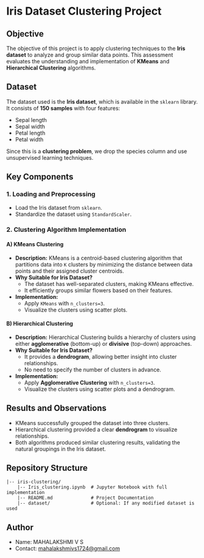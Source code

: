 # Iris Dataset Clustering Project

## Objective
The objective of this project is to apply clustering techniques to the **Iris dataset** to analyze and group similar data points. This assessment evaluates the understanding and implementation of **KMeans** and **Hierarchical Clustering** algorithms.

## Dataset
The dataset used is the **Iris dataset**, which is available in the `sklearn` library. It consists of **150 samples** with four features:
- Sepal length
- Sepal width
- Petal length
- Petal width

Since this is a **clustering problem**, we drop the species column and use unsupervised learning techniques.

## Key Components
### 1. Loading and Preprocessing 
- Load the Iris dataset from `sklearn`.
- Standardize the dataset using `StandardScaler`.

### 2. Clustering Algorithm Implementation
#### A) KMeans Clustering
- **Description:** KMeans is a centroid-based clustering algorithm that partitions data into `K` clusters by minimizing the distance between data points and their assigned cluster centroids.
- **Why Suitable for Iris Dataset?**
  - The dataset has well-separated clusters, making KMeans effective.
  - It efficiently groups similar flowers based on their features.
- **Implementation:**
  - Apply `KMeans` with `n_clusters=3`.
  - Visualize the clusters using scatter plots.

#### B) Hierarchical Clustering 
- **Description:** Hierarchical Clustering builds a hierarchy of clusters using either **agglomerative** (bottom-up) or **divisive** (top-down) approaches.
- **Why Suitable for Iris Dataset?**
  - It provides a **dendrogram**, allowing better insight into cluster relationships.
  - No need to specify the number of clusters in advance.
- **Implementation:**
  - Apply **Agglomerative Clustering** with `n_clusters=3`.
  - Visualize the clusters using scatter plots and a dendrogram.


## Results and Observations
- KMeans successfully grouped the dataset into three clusters.
- Hierarchical clustering provided a clear **dendrogram** to visualize relationships.
- Both algorithms produced similar clustering results, validating the natural groupings in the Iris dataset.

## Repository Structure
```
|-- iris-clustering/
    |-- Iris_clustering.ipynb  # Jupyter Notebook with full implementation
    |-- README.md              # Project Documentation
    |-- dataset/               # Optional: If any modified dataset is used
```

## Author
- Name: MAHALAKSHMI V S
- Contact: mahalakshmivs1724@gmail.com
